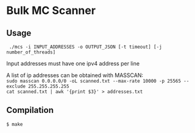 # Bulk MC Scanner
## Usage
``` ./mcs -i INPUT_ADDRESSES -o OUTPUT_JSON [-t timeout] [-j number_of_threads]```  

Input addresses must have one ipv4 address per line  

A list of ip addresses can be obtained with MASSCAN:  
```sudo masscan 0.0.0.0/0 -oL scanned.txt --max-rate 10000 -p 25565 --exclude 255.255.255.255```  
```cat scanned.txt | awk '{print $3}' > addresses.txt```  


## Compilation
```$ make```
